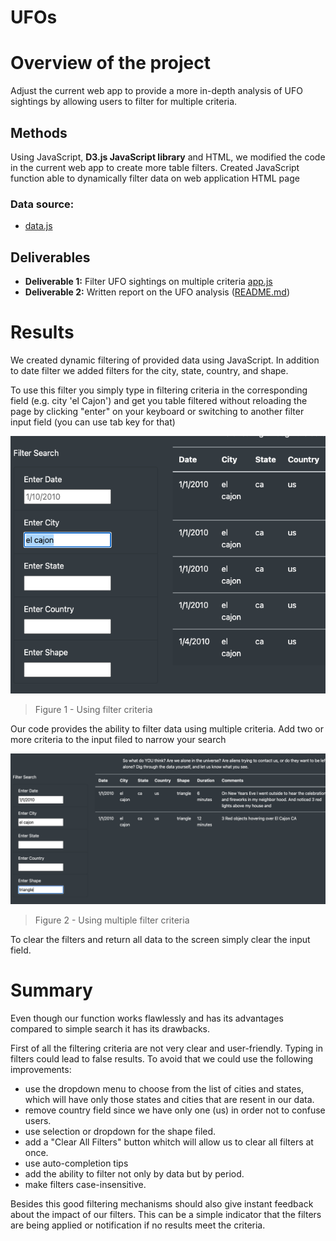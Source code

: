 # UFOs

# Overview of the project 

Adjust the current web app to provide a more in-depth analysis of UFO sightings by allowing users to filter for multiple criteria. 
 
 
 ## Methods 
Using JavaScript,  **D3.js JavaScript library** and HTML, we modified the code in the current web app to create more table filters. Created JavaScript function  able to dynamically filter data on web application HTML page

### Data source:
- [data.js](https://github.com/xenia-e/11-UFOs/blob/main/static/js/data.js) 

## Deliverables

- __Deliverable 1:__ Filter UFO sightings on multiple criteria [app.js](https://github.com/xenia-e/11-UFOs/blob/main/static/js/app.js)
- __Deliverable 2:__ Written report on the UFO analysis ([README.md](https://github.com/xenia-e/11-UFOs/blob/main/README.md))

# Results

We created dynamic filtering of provided data using JavaScript. In addition to date filter we added filters for the city, state, country, and shape.

To use this filter you simply type in filtering criteria in the corresponding field (e.g. city 'el Cajon') and get you table filtered without reloading the page by clicking "enter" on your keyboard or switching to another filter input field (you can use tab key for that)

![user guid image 1](https://github.com/xenia-e/11-UFOs/blob/main/static/images/user_guide_1.png)

>Figure 1 - Using filter criteria

Our code provides the ability to filter data using multiple criteria. Add two or more criteria to the input filed to narrow your search

![user guid image 2](https://github.com/xenia-e/11-UFOs/blob/main/static/images/user_guide_2.png)

>Figure 2 - Using multiple filter criteria


To clear the filters and return all data to the screen simply clear the input field. 

# Summary

Even though our function works flawlessly and has its advantages compared to simple search it has its drawbacks. 

First of all the filtering criteria are not very clear and user-friendly. Typing in filters could lead to false results. To avoid that we could use the following improvements:

- use the dropdown menu to choose from the list of cities and states, which will have only those states and cities that are resent in our data.
- remove country field since we have only one (us) in order not to confuse users.
- use selection or dropdown for the shape filed. 
- add a "Clear All Filters" button whitch will allow us to clear all filters at once.
- use auto-completion tips 
- add the ability to filter not only by data but by period. 
- make filters case-insensitive. 

Besides this good filtering mechanisms should also give instant feedback about the impact of our filters. This can be a simple indicator that the filters are being applied or notification if no results meet the criteria. 

